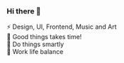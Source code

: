 ### Hi there 👋
⚡ Design, UI, Frontend, Music and Art <br />
💬 Good things takes time!<br />
🔮 Do things smartly <br />
🧘 Work life balance

<!--
**sendy34/sendy34** is a ✨ _special_ ✨ repository because its `README.md` (this file) appears on your GitHub profile.

Here are some ideas to get you started:

- 🔭 I’m currently working on ...
- 🌱 I’m currently learning ...
- 👯 I’m looking to collaborate on ...
- 🤔 I’m looking for help with ...
- 💬 Ask me about ...
- 📫 How to reach me: ...
- 😄 Pronouns: ...
- ⚡ Fun fact: ...
-->

